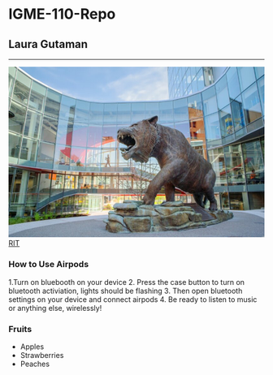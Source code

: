 # IGME-110-Repo
## Laura Gutaman 
---
![alt text](rittiger.jpeg)
[RIT](https://www.rit.edu/)

### How to Use Airpods 
1.Turn on bluebooth on your device
2. Press the case button to turn on bluetooth activiation, lights should be flashing 
3. Then open bluetooth settings on your device and connect airpods
4. Be ready to listen to music or anything else, wirelessly! 

### Fruits
- Apples
- Strawberries
- Peaches
